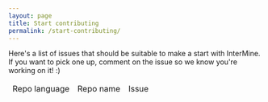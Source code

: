 ```yaml
---
layout: page
title: Start contributing
permalink: /start-contributing/
---
```


Here's a list of issues that should be suitable to make a start with InterMine. If you want to pick one up, comment on the issue so we know you're working on it! :)

<script>
    //you don't want this to be the same as what I need, probably
    var settings = {
            tags: ["beginners", "first-timers-only", "good%20first%20bug", "help%20wanted"],
            organisation: "intermine",
            access_token: "e56559dab5132ef3b8a158cada879db6f752410e"
        },

//////////// YOU PROBABLY DON'T WANT TO EDIT BELOW HERE

        //this var is to keep track of the ids shown on the page
        //so we don't show repeat issues if they have multiple tags
        added = [];

    // thanks mozilla for helping me when I'm too lazy to write basic xhr code
    //https://developer.mozilla.org/en-US/docs/Web/Guide/AJAX/Getting_Started

    //load requests as as soon as the page is ready
    document.addEventListener("DOMContentLoaded", function(event) {
        var httpRequest;

        //map through all tags shown in the settings
        //and make one API call per tag
        settings.tags.map(function(tag) {
            makeRequest(tag)
        });

        //this is where we call the api
        function makeRequest(tag) {
            httpRequest = new XMLHttpRequest();
            //rudimentary error handling
            if (!httpRequest) {
                handleError("Error loading tag: '" + tag + "'");
                return false;
            }
            httpRequest.onreadystatechange = handleResults;
            httpRequest.open('GET', buildURL(tag));
            httpRequest.send();
        }

        //build the url to fetch data for a given org, token, tag combo.
        function buildURL(tag) {
            return 'https://api.github.com/orgs/' + settings.organisation +
                '/issues?access_token=' + settings.access_token +
                '&filter=all&labels=' + tag + '&state=open';
        }

        //cool. Let's go through all result we're given and add them
        // to the screen unless they're already present.
        function handleResults(event) {
            if (event.target.readyState === XMLHttpRequest.DONE) {
                if (event.target.status === 200) {
                    printResults(JSON.parse(event.target.responseText))
                } else {
                    handleError('There was a problem with the request.');
                }
            }
        }

        // given a set of results for a tag, generate html for each one
        // and add to our table.
        function printResults(results) {
            var table = document.getElementById('issues');
            results.map(function(result) {
                if (added.indexOf(result.id) < 0) {
                    table.appendChild(formatResult(result));
                    added.push(result.id);
                }
            });
        }

        //where the actual html generation mentioned above is done
        function formatResult(result) {
            var resultNode = document.createElement("tr");
            resultNode.classList.add("issue");
            //this is lazy but fast to write and sufficient for the job
            resultNode.innerHTML = "<td class='repo-language'>" + result.repository.language + "</td>" +
                "<td class='repo-name'> <a href='" + result.repository.html_url +
                "'>" + result.repository.name + "</a></td>" +
                "<td><a href='" + result.html_url + "'>" +
                result.title + "</a> </td>";
            return resultNode;
        }

        //nothing could ever go wrong, but just in case. :D
        function handleError(errorText) {
            document.getElementById("errors").innerHTML += "<br>" + errorText;
        }

    });
</script>

<table>
    <thead>
        <tr>
            <td>Repo&nbsp;language</td>
            <td>Repo&nbsp;name</td>
            <td>Issue</td>
        </tr>
    </thead>
    <tbody id="issues">
    </tbody>
</table>
<div id="errors"></div>
